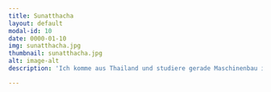 ```yaml
---
title: Sunatthacha
layout: default
modal-id: 10
date: 0000-01-10
img: sunatthacha.jpg
thumbnail: sunatthacha.jpg
alt: image-alt
description: 'Ich komme aus Thailand und studiere gerade Maschinenbau im Master an der TUM. Seit dem Wintersemester 2017 bin ich bei Enactus dabei und engagiere mich im Projekt Townbee. Dabei motiviert mich die Möglichkeit, in meiner Freizeit anderen Menschen zu helfen und gleichzeitig die Umwelt zu schützen.'

---
```


